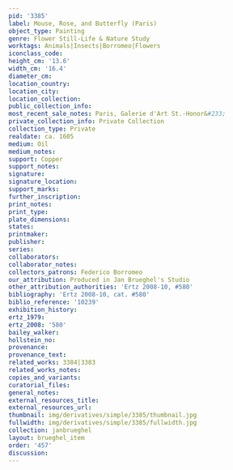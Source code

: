 ```yaml
---
pid: '3385'
label: Mouse, Rose, and Butterfly (Paris)
object_type: Painting
genre: Flower Still-Life & Nature Study
worktags: Animals|Insects|Borromeo|Flowers
iconclass_code:
height_cm: '13.6'
width_cm: '16.4'
diameter_cm:
location_country:
location_city:
location_collection:
public_collection_info:
most_recent_sale_notes: Paris, Galerie d'Art St.-Honor&#233;
private_collection_info: Private Collection
collection_type: Private
realdate: ca. 1605
medium: Oil
medium_notes:
support: Copper
support_notes:
signature:
signature_location:
support_marks:
further_inscription:
print_notes:
print_type:
plate_dimensions:
states:
printmaker:
publisher:
series:
collaborators:
collaborator_notes:
collectors_patrons: Federico Borromeo
our_attribution: Produced in Jan Brueghel's Studio
other_attribution_authorities: 'Ertz 2008-10, #580'
bibliography: 'Ertz 2008-10, cat. #580'
biblio_reference: '10239'
exhibition_history:
ertz_1979:
ertz_2008: '580'
bailey_walker:
hollstein_no:
provenance:
provenance_text:
related_works: 3384|3383
related_works_notes:
copies_and_variants:
curatorial_files:
general_notes:
external_resources_title:
external_resources_url:
thumbnail: img/derivatives/simple/3385/thumbnail.jpg
fullwidth: img/derivatives/simple/3385/fullwidth.jpg
collection: janbrueghel
layout: brueghel_item
order: '457'
discussion:
---
```

